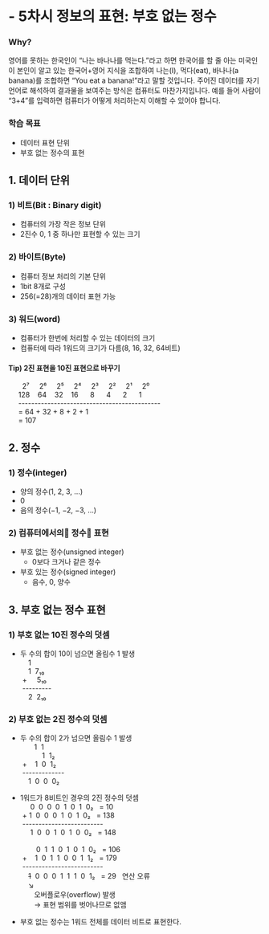 # - 5차시 정보의 표현: 부호 없는 정수

### Why?
영어를 못하는 한국인이 “나는 바나나를 먹는다.”라고 하면 한국어를 할 줄 아는 미국인이 본인이 알고 있는 한국어+영어 지식을 조합하여 나는(I), 먹다(eat), 바나나(a banana)를 조합하면 “You eat a banana!”라고 말할 것입니다. 주어진 데이터를 자기 언어로 해석하여 결과물을 보여주는 방식은 컴퓨터도 마찬가지입니다. 예를 들어 사람이 “3+4”를 입력하면 컴퓨터가 어떻게 처리하는지 이해할 수 있어야 합니다.

### 학습 목표
- 데이터 표현 단위
- 부호 없는 정수의 표현

## 1. 데이터 단위
### 1) 비트(Bit : Binary digit)
- 컴퓨터의 가장 작은 정보 단위
- 2진수 0, 1 중 하나만 표현할 수 있는 크기

### 2) 바이트(Byte)
- 컴퓨터 정보 처리의 기본 단위
- 1bit 8개로 구성
- 256(=28)개의 데이터 표현 가능

### 3) 워드(word)
- 컴퓨터가 한번에 처리할 수 있는 데이터의 크기
- 컴퓨터에 따라 1워드의 크기가 다름(8, 16, 32, 64비트)

#### Tip) 2진 표현을 10진 표현으로 바꾸기
&nbsp;&nbsp;&nbsp;&nbsp;&nbsp;&nbsp;&nbsp;2⁷&nbsp;&nbsp;&nbsp;&nbsp;&nbsp;2⁶&nbsp;&nbsp;&nbsp;&nbsp;&nbsp;2⁵&nbsp;&nbsp;&nbsp;&nbsp;&nbsp;2⁴&nbsp;&nbsp;&nbsp;&nbsp;&nbsp;2³&nbsp;&nbsp;&nbsp;&nbsp;&nbsp;2²&nbsp;&nbsp;&nbsp;&nbsp;&nbsp;2¹&nbsp;&nbsp;&nbsp;&nbsp;&nbsp;2⁰  
&nbsp;&nbsp;&nbsp;&nbsp;&nbsp;128&nbsp;&nbsp;&nbsp;&nbsp;64&nbsp;&nbsp;&nbsp;&nbsp;32&nbsp;&nbsp;&nbsp;&nbsp;16&nbsp;&nbsp;&nbsp;&nbsp;&nbsp;&nbsp;8&nbsp;&nbsp;&nbsp;&nbsp;&nbsp;&nbsp;4&nbsp;&nbsp;&nbsp;&nbsp;&nbsp;&nbsp;2&nbsp;&nbsp;&nbsp;&nbsp;&nbsp;&nbsp;1  
&nbsp;&nbsp;&nbsp;&nbsp;&nbsp;--------------------------------------------  
&nbsp;&nbsp;&nbsp;&nbsp;&nbsp;= 64 + 32 + 8 + 2 + 1  
&nbsp;&nbsp;&nbsp;&nbsp;&nbsp;= 107

## 2. 정수
### 1) 정수(integer)
- 양의 정수(1, 2, 3, …)
- 0
- 음의 정수(−1, −2, −3, …)

### 2) 컴퓨터에서의 정수 표현
- 부호 없는 정수(unsigned integer)
  - 0보다 크거나 같은 정수
- 부호 있는 정수(signed integer)
  - 음수, 0, 양수

## 3. 부호 없는 정수 표현
### 1) 부호 없는 10진 정수의 덧셈
- 두 수의 합이 10이 넘으면 올림수 1 발생  
&nbsp;&nbsp;&nbsp;&nbsp;1  
&nbsp;&nbsp;&nbsp;&nbsp;1&nbsp;&nbsp;7₁₀  
&nbsp;+&nbsp;&nbsp;&nbsp;&nbsp;&nbsp;5₁₀  
&nbsp;---------  
&nbsp;&nbsp;&nbsp;&nbsp;2&nbsp;&nbsp;2₁₀

### 2) 부호 없는 2진 정수의 덧셈
- 두 수의 합이 2가 넘으면 올림수 1 발생  
&nbsp;&nbsp;&nbsp;&nbsp;&nbsp;&nbsp;&nbsp;1&nbsp;&nbsp;1  
&nbsp;&nbsp;&nbsp;&nbsp;&nbsp;&nbsp;&nbsp;&nbsp;&nbsp;&nbsp;&nbsp;1&nbsp;&nbsp;1₂  
&nbsp;+&nbsp;&nbsp;&nbsp;&nbsp;1&nbsp;&nbsp;0&nbsp;&nbsp;1₂  
&nbsp;-------------  
&nbsp;&nbsp;&nbsp;&nbsp;1&nbsp;&nbsp;0&nbsp;&nbsp;0&nbsp;&nbsp;0₂

- 1워드가 8비트인 경우의 2진 정수의 덧셈  
&nbsp;&nbsp;&nbsp;&nbsp;&nbsp;0&nbsp;&nbsp;0&nbsp;&nbsp;0&nbsp;&nbsp;0&nbsp;&nbsp;1&nbsp;&nbsp;0&nbsp;&nbsp;1&nbsp;&nbsp;0₂&nbsp;&nbsp;&nbsp;= 10  
&nbsp;+&nbsp;1&nbsp;&nbsp;0&nbsp;&nbsp;0&nbsp;&nbsp;0&nbsp;&nbsp;1&nbsp;&nbsp;0&nbsp;&nbsp;1&nbsp;&nbsp;0₂&nbsp;&nbsp;&nbsp;= 138  
&nbsp;-------------------------  
&nbsp;&nbsp;&nbsp;&nbsp;&nbsp;1&nbsp;&nbsp;0&nbsp;&nbsp;0&nbsp;&nbsp;1&nbsp;&nbsp;0&nbsp;&nbsp;1&nbsp;&nbsp;0&nbsp;&nbsp;0₂&nbsp;&nbsp;&nbsp;= 148  
&nbsp;  
&nbsp;&nbsp;&nbsp;&nbsp;&nbsp;&nbsp;&nbsp;&nbsp;0&nbsp;&nbsp;1&nbsp;&nbsp;1&nbsp;&nbsp;0&nbsp;&nbsp;1&nbsp;&nbsp;0&nbsp;&nbsp;1&nbsp;&nbsp;0₂&nbsp;&nbsp;&nbsp;= 106  
&nbsp;+&nbsp;&nbsp;&nbsp;&nbsp;1&nbsp;&nbsp;0&nbsp;&nbsp;1&nbsp;&nbsp;1&nbsp;&nbsp;0&nbsp;&nbsp;0&nbsp;&nbsp;1&nbsp;&nbsp;1₂&nbsp;&nbsp;&nbsp;= 179  
&nbsp;-------------------------  
&nbsp;&nbsp;&nbsp;&nbsp;~~1~~&nbsp;&nbsp;0&nbsp;&nbsp;0&nbsp;&nbsp;0&nbsp;&nbsp;1&nbsp;&nbsp;1&nbsp;&nbsp;1&nbsp;&nbsp;0&nbsp;&nbsp;1₂&nbsp;&nbsp;&nbsp;= 29&nbsp;&nbsp;&nbsp;연산 오류  
&nbsp;&nbsp;&nbsp;&nbsp;↘  
&nbsp;&nbsp;&nbsp;&nbsp;&nbsp;&nbsp;&nbsp;오버플로우(overflow) 발생  
&nbsp;&nbsp;&nbsp;&nbsp;&nbsp;&nbsp;&nbsp;→ 표현 범위를 벗어나므로 없앰

- 부호 없는 정수는 1워드 전체를 데이터 비트로 표현한다.
